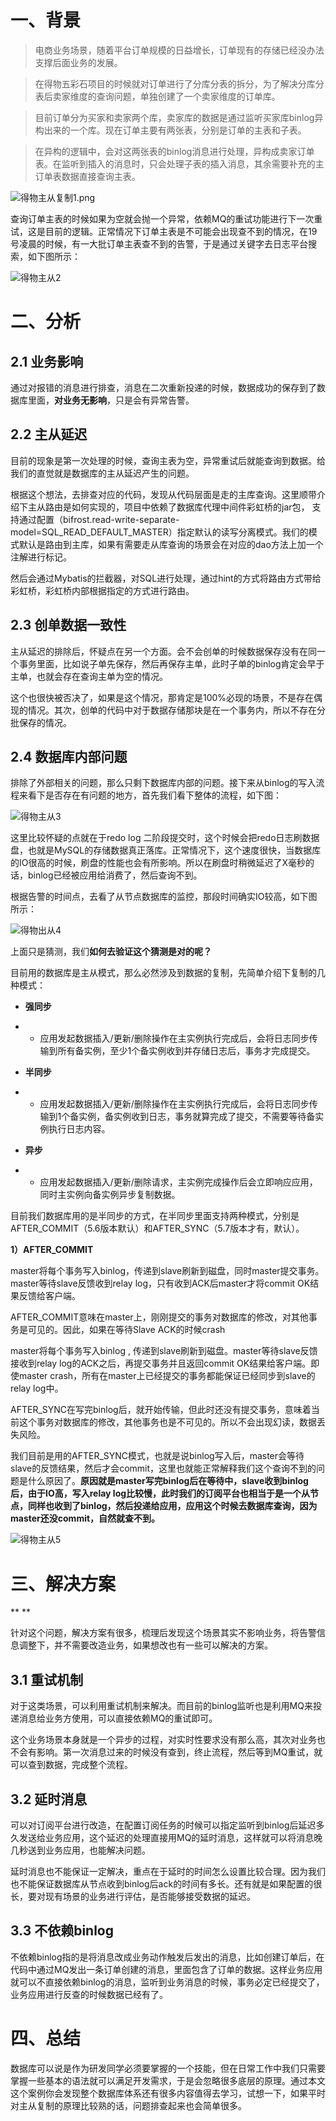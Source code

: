 # 一、背景

> 电商业务场景，随着平台订单规模的日益增长，订单现有的存储已经没办法支撑后面业务的发展。

> 在得物五彩石项目的时候就对订单进行了分库分表的拆分，为了解决分库分表后卖家维度的查询问题，单独创建了一个卖家维度的订单库。

> 目前订单分为买家和卖家两个库，卖家库的数据是通过监听买家库binlog异构出来的一个库。现在订单主要有两张表，分别是订单的主表和子表。

> 在异构的逻辑中，会对这两张表的binlog消息进行处理，异构成卖家订单表。在监听到插入的消息时，只会处理子表的插入消息，其余需要补充的主订单表数据直接查询主表。

![得物主从复制1.png](../../images/mysql/得物主从复制/得物主从复制1.png)

查询订单主表的时候如果为空就会抛一个异常，依赖MQ的重试功能进行下一次重试，这是目前的逻辑。正常情况下订单主表是不可能会出现查不到的情况，在19号凌晨的时候，有一大批订单主表查不到的告警，于是通过关键字去日志平台搜索，如下图所示：

![得物主从2](../../images/mysql/得物主从复制/得物主从2.png)

# 二、分析

## **2.1 业务影响**

通过对报错的消息进行排查，消息在二次重新投递的时候，数据成功的保存到了数据库里面，**对业务无影响**，只是会有异常告警。

## **2.2 主从延迟**

目前的现象是第一次处理的时候，查询主表为空，异常重试后就能查询到数据。给我们的直觉就是数据库的主从延迟产生的问题。

根据这个想法，去排查对应的代码，发现从代码层面是走的主库查询。这里顺带介绍下主从路由是如何实现的，项目中依赖了数据库代理中间件彩虹桥的jar包，
支持通过配置（bifrost.read-write-separate-model=SQL_READ_DEFAULT_MASTER）指定默认的读写分离模式。我们的模式默认是路由到主库，如果有需要走从库查询的场景会在对应的dao方法上加一个注解进行标记。

然后会通过Mybatis的拦截器，对SQL进行处理，通过hint的方式将路由方式带给彩虹桥，彩虹桥内部根据指定的方式进行路由。

## **2.3 创单数据一致性**

主从延迟的排除后，怀疑点在另一个方面。会不会创单的时候数据保存没有在同一个事务里面，比如说子单先保存，然后再保存主单，此时子单的binlog肯定会早于主单，也就会存在查询主单为空的情况。

这个也很快被否决了，如果是这个情况，那肯定是100%必现的场景，不是存在偶现的情况。其次，创单的代码中对于数据存储那块是在一个事务内，所以不存在分批保存的情况。



## **2.4 数据库内部问题**

排除了外部相关的问题，那么只剩下数据库内部的问题。接下来从binlog的写入流程来看下是否存在有问题的地方，首先我们看下整体的流程，如下图：

![得物主从3](../../images/mysql/得物主从复制/得物主从3.png)

这里比较怀疑的点就在于redo log 二阶段提交时，这个时候会把redo日志刷数据盘，也就是MySQL的存储数据真正落库。正常情况下，这个速度很快，当数据库的IO很高的时候，刷盘的性能也会有所影响。所以在刷盘时稍微延迟了X毫秒的话，binlog已经被应用给消费了，然后查询不到。



根据告警的时间点，去看了从节点数据库的监控，那段时间确实IO较高，如下图所示：

![得物出从4](../../images/mysql/得物主从复制/得物出从4.png)

上面只是猜测，我们**如何去验证这个猜测是对的呢？**

目前用的数据库是主从模式，那么必然涉及到数据的复制，先简单介绍下复制的几种模式：

- **强同步**

- - 应用发起数据插入/更新/删除操作在主实例执行完成后，会将日志同步传输到所有备实例，至少1个备实例收到并存储日志后，事务才完成提交。

- **半同步**

- - 应用发起数据插入/更新/删除操作在主实例执行完成后，会将日志同步传输到1个备实例，备实例收到日志，事务就算完成了提交，不需要等待备实例执行日志内容。

- **异步**

- - 应用发起数据插入/更新/删除请求，主实例完成操作后会立即响应应用，同时主实例向备实例异步复制数据。



目前我们数据库用的是半同步的方式，在半同步里面支持两种模式，分别是AFTER_COMMIT（5.6版本默认）和AFTER_SYNC（5.7版本才有，默认）。



**1）AFTER_COMMIT**

master将每个事务写入binlog，传递到slave刷新到磁盘，同时master提交事务。master等待slave反馈收到relay log，只有收到ACK后master才将commit OK结果反馈给客户端。



AFTER_COMMIT意味在master上，刚刚提交的事务对数据库的修改，对其他事务是可见的。因此，如果在等待Slave ACK的时候crash

master将每个事务写入binlog , 传递到slave刷新到磁盘。master等待slave反馈接收到relay log的ACK之后，再提交事务并且返回commit OK结果给客户端。即使master crash，所有在master上已经提交的事务都能保证已经同步到slave的relay log中。



AFTER_SYNC在写完binlog后，就开始传输，但此时还没有提交事务，意味着当前这个事务对数据库的修改，其他事务也是不可见的。所以不会出现幻读，数据丢失风险。



我们目前是用的AFTER_SYNC模式，也就是说binlog写入后，master会等待slave的反馈结果，然后才会commit，这里也就能正常解释我们这个查询不到的问题是什么原因了。**原因就是master写完binlog后在等待中，slave收到binlog后，由于IO高，写入relay log比较慢，此时我们的订阅平台也相当于是一个从节点，同样也收到了binlog，然后投递给应用，应用这个时候去数据库查询，因为master还没commit，自然就查不到。**

![得物主从5](../../images/mysql/得物主从复制/得物主从5.png)

# **三、解决方案**

**
**

针对这个问题，解决方案有很多，梳理后发现这个场景其实不影响业务，将告警信息调整下，并不需要改造业务，如果想改也有一些可以解决的方案。



## **3.1 重试机制**

对于这类场景，可以利用重试机制来解决。而目前的binlog监听也是利用MQ来投递消息给业务方使用，可以直接依赖MQ的重试即可。



这个业务场景本身就是一个异步的过程，对实时性要求没有那么高，其次对业务也不会有影响。第一次消息过来的时候没有查到，终止流程，然后等到MQ重试，就可以查到数据，完成整个流程。



## **3.2 延时消息**

可以对订阅平台进行改造，在配置订阅任务的时候可以指定监听到binlog后延迟多久发送给业务应用，这个延迟的处理直接用MQ的延时消息，这样就可以将消息晚几秒送到业务应用，也能解决问题。



延时消息也不能保证一定解决，重点在于延时的时间怎么设置比较合理。因为我们也不能保证数据库从节点收到binlog后ack的时间有多长。还有就是如果配置的很长，要对现有场景的业务进行评估，是否能够接受数据的延迟。



## **3.3 不依赖binlog**



不依赖binlog指的是将消息改成业务动作触发后发出的消息，比如创建订单后，在代码中通过MQ发出一条订单创建的消息，里面包含了订单的数据。这样业务应用就可以不直接依赖binlog的消息，监听到业务消息的时候，事务必定已经提交了，业务应用进行反查的时候数据已经有了。



# **四、总结**

数据库可以说是作为研发同学必须要掌握的一个技能，但在日常工作中我们只需要掌握一些基本的语法就可以满足开发需求，于是会忽略很多底层的原理。通过本文这个案例你会发现整个数据库体系还有很多内容值得去学习，试想一下，如果平时对主从复制的原理比较熟的话，问题排查起来也会简单很多。
